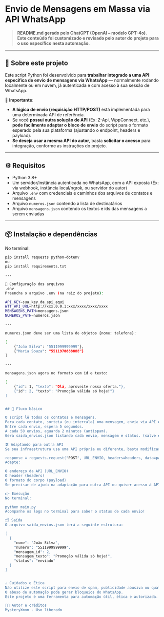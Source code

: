 # Envio de Mensagens em Massa via API WhatsApp

> **README.md gerado pelo ChatGPT (OpenAI – modelo GPT-4o).  
> Este conteúdo foi customizado e revisado pelo autor do projeto para o uso específico nesta automação.**

---

## 📄 Sobre este projeto

Este script Python foi desenvolvido para **trabalhar integrado a uma API específica de envio de mensagens via WhatsApp** — normalmente rodando localmente ou em nuvem, já autenticada e com acesso à sua sessão de WhatsApp.

🔗 **Importante:**  
- **A lógica de envio (requisição HTTP/POST)** está implementada para uma determinada API de referência.
- Se você **possui outra solução de API** (Ex: Z-Api, WppConnect, etc.), **pode facilmente adaptar o bloco de envio** do script para o formato esperado pela sua plataforma (ajustando o endpoint, headers e payload).
- **Se deseja usar a mesma API do autor**, basta **solicitar o acesso** para integração, conforme as instruções do projeto.

---

## ⚙️ Requisitos

- Python 3.8+
- Um servidor/instância autenticada no WhatsApp, com a API exposta (Ex: via webhook, instância local/ngrok, ou servidor do autor)
- Arquivo `.env` com credenciais e caminhos dos arquivos de contatos e mensagens
- Arquivo `numeros.json` contendo a lista de destinatários
- Arquivo `mensagens.json` contendo os textos e ids das mensagens a serem enviadas

---

## 📦 Instalação e dependências

No terminal:

```bash
pip install requests python-dotenv 
ou
pip install requirements.txt

---

📁 Configuração dos arquivos
.env
Preencha o arquivo .env (na raiz do projeto):

API_KEY=sua_key_da_api_aqui
WTT_API_URL=http://xxx.0.0.1:xxx/xxxx/xxxx/xxxx
MENSAGENS_PATH=mensagens.json
NUMEROS_PATH=numeros.json

---

numeros.json deve ser uma lista de objetos {nome: telefone}:

[
    {"João Silva": "5511999999999"},
    {"Maria Souza": "5511978888888"}
]

---

mensagens.json agora no formato com id e texto:

[
    {"id": 1, "texto": "Olá, aproveite nossa oferta."},
    {"id": 2, "texto": "Promoção válida só hoje!"}
]


## 🚦 Fluxo básico

O script lê todos os contatos e mensagens.
Para cada contato, sorteia (ou intercala) uma mensagem, envia via API e loga o resultado.
Entre cada envio, espera 5 segundos.
A cada 50 envios, aguarda 2 minutos (antispam).
Gera saida_envios.json listando cada envio, mensagem e status. (salve esse arquivo se necessitar)

🛠️ Adaptando para outra API
Se sua infraestrutura usa uma API própria ou diferente, basta modificar o trecho do código abaixo para adequar ao novo endpoint/payload, mantendo toda a lógica de leitura, sorteio e geração de relatório:

response = requests.request("POST", URL_ENVIO, headers=headers, data=payload)
Adapte:

O endereço da API (URL_ENVIO)
O header (headers)
O formato do corpo (payload)
Se precisar de ajuda na adaptação para outra API ou quiser acesso à API do autor, entre em contato conforme instruções deste repositório.

👉 Execução
No terminal:

python main.py
Acompanhe os logs no terminal para saber o status de cada envio!

🗂️ Saída
O arquivo saida_envios.json terá a seguinte estrutura:

[
  {
    "nome": "João Silva",
    "numero": "5511999999999",
    "mensagem_id": 2,
    "mensagem_texto": "Promoção válida só hoje!",
    "status": "enviado"
  }
]


⚠️ Cuidados e Ética
Não utilize este script para envio de spam, publicidade abusiva ou qualquer ação ilícita.
O abuso de automação pode gerar bloqueios do WhatsApp.
Este projeto é uma ferramenta para automação útil, ética e autorizada.

🧑‍💻 Autor e créditos
MysteryXmon - Uso liberado
